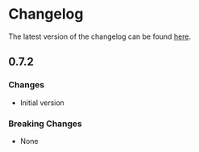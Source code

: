 # Changelog

The latest version of the changelog can be found [here](https://github.com/Azure/bicep-registry-modules/blob/main/avm/res/event-grid/namespace/CHANGELOG.md).

## 0.7.2

### Changes

- Initial version

### Breaking Changes

- None
